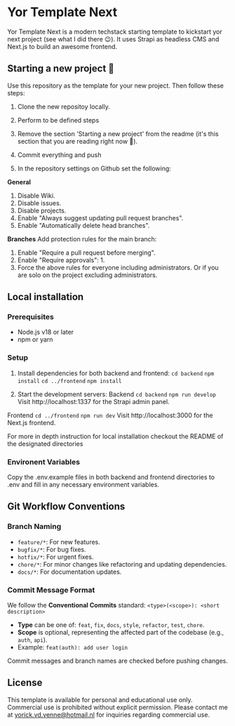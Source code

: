 # Yor Template Next
Yor Template Next is a modern techstack starting template to kickstart yor next project (see what I did there 😉). It uses Strapi as headless CMS and Next.js to build an awesome frontend.

## Starting a new project 🚀
Use this repository as the template for your new project.
Then follow these steps:
1. Clone the new repositoy locally.

2. Perform to be defined steps

3. Remove the section 'Starting a new project' from the readme (it's this section that you are reading right now 🤯).

4. Commit everything and push

5. In the repository settings on Github set the following:
   
**General**
1. Disable Wiki.
2. Disable issues.
3. Disable projects.
4. Enable "Always suggest updating pull request branches".
5. Enable "Automatically delete head branches".

**Branches**
Add protection rules for the main branch:
1. Enable "Require a pull request before merging".
2. Enable "Require approvals": 1.
3. Force the above rules for everyone including administrators. Or if you are solo on the project excluding administrators.

## Local installation

### Prerequisites
- Node.js v18 or later
- npm or yarn

### Setup
1. Install dependencies for both backend and frontend:
`cd backend`
`npm install`
`cd ../frontend`
`npm install`

2. Start the development servers:
Backend
`cd backend`
`npm run develop`
Visit http://localhost:1337 for the Strapi admin panel.

Frontend
`cd ../frontend`
`npm run dev`
Visit http://localhost:3000 for the Next.js frontend.

For more in depth instruction for local installation checkout the README of the designated directories

### Environent Variables
Copy the .env.example files in both backend and frontend directories to .env and fill in any necessary environment variables.

## Git Workflow Conventions

### Branch Naming
- `feature/*`: For new features.
- `bugfix/*`: For bug fixes.
- `hotfix/*`: For urgent fixes.
- `chore/*`: For minor changes like refactoring and updating dependencies.
- `docs/*`: For documentation updates.

### Commit Message Format
We follow the **Conventional Commits** standard:
`<type>(<scope>): <short description>`
- **Type** can be one of: `feat`, `fix`, `docs`, `style`, `refactor`, `test`, `chore`.
- **Scope** is optional, representing the affected part of the codebase (e.g., `auth`, `api`).
- Example: `feat(auth): add user login`

Commit messages and branch names are checked before pushing changes.

## License
This template is available for personal and educational use only. Commercial use is prohibited without
explicit permission. Please contact me at yorick.vd.venne@hotmail.nl for inquiries regarding commercial use.

